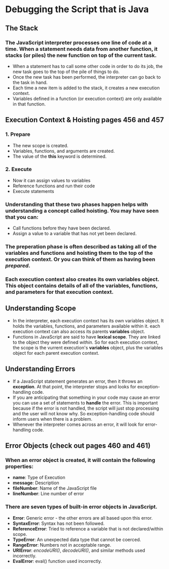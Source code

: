 # Debugging the Script that is Java
## The Stack
### The JavaScript interpreter processes one line of code at a time.  When a statement needs data from another function, it **stacks** (or piles) the new function on top of the current task.
* When a statement has to call some other code in order to do its job, the new task goes to the top of the pile of things to do.
* Once the new task has been performed, the interpreter can go back to the task in hand.
* Each time a new item is added to the stack, it creates a new execution context.
* Variables defined in a function (or execution context) are only available in that function.
## Execution Context & Hoisting pages 456 and 457
### 1. Prepare
* The new scope is created.
* Variables, functions, and arguments are created.
* The value of the **this** keyword is determined.
### 2. Execute
* Now it can assign values to variables
* Reference functions and run their code
* Execute statements
### Understanding that these two phases happen helps with understanding a concept called **hoisting**. You may have seen that you can:
* Call functions before they have been declared.
* Assign a value to a variable that has not yet been declared.
### The preperation phase is often described as taking all of the variables and functions and hoisting them to the top of the execution context.  Or you can think of them as having been *prepared*.
### Each execution context also creates its own **variables object**. This object contains details of all of the variables, functions, and parameters for that execution context.
## Understanding Scope
* In the interpreter, each execution context has its own variables object.  It holds the variables, functions, and parameters available within it.  each execution context can also access its parents **variables** object.
* Functions in JavaScript are said to have **lexical scope**.  They are linked to the object they were defined *within*. So for each execution context, the scope is the vurrent execution's **variables** object, plus the variables object for each parent execution context.
## Understanding Errors
* If a JavaScript statement generates an error, then it throws an **exception**. At that point, the interpreter stops and looks for exception-handling code.
* If you are anticipating that something in your code may cause an error you can use a set of statements to **handle** the error.  This is important because if the error is not handled, the script will just stop processing and the user will not know why.  So exception-handling code should inform users when there is a problem.
* Whenever the interpreter comes across an error, it will look for error-handling code.
## Error Objects (check out pages 460 and 461)
### When an **error** object is created, it will contain the following properties:
* **name**: Type of Execution
* **message**: Description
* **fileNumber**: Name of the JavaScript file
* **lineNumber**: Line number of error
### There are seven types of built-in error objects in JavaScript.
* **Error**: Generic error - the other errors are all based upon this error.
* **SyntaxError**: Syntax has not been followed.
* **ReferenceError**: Tried to reference a variable that is not declared/within scope.
* **TypeError**: An unexpected data type that cannot be coerced.
* **RangeError**: Numbers not in acceptable range.
* **URIError**: *encodeURI()*, *decodeURI()*, and similar methods used incorrectly.
* **EvalError**: eval() function used incorrectly.